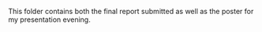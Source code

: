 This folder contains both the final report submitted as well as the poster for my presentation evening.
